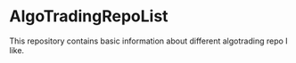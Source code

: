 # AlgoTradingRepoList
This repository contains basic information about different algotrading repo I like.
